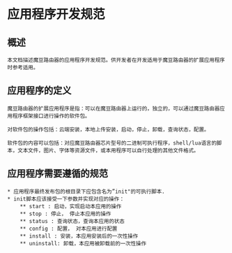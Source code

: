 # 应用程序开发规范

## 概述
    本文档描述魔豆路由器的应用程序开发规范。供开发者在开发适用于魔豆路由器的扩展应用程序时参考适用。

## 应用程序的定义
    魔豆路由器的扩展应用程序是指：可以在魔豆路由器上运行的，独立的，可以通过魔豆路由器应用程序框架接口进行操作的软件包。

    对软件包的操作包括：云端安装，本地上传安装，启动，停止，卸载，查询状态，配置。

    软件包的内容可以包括：对应魔豆路由器芯片型号的二进制可执行程序，shell/lua语言的脚本，文本文件，图片、字体等资源文件，或本用程序可以自行处理的其他文件格式。

## 应用程序需要遵循的规范

    * 应用程序最终发布包的根目录下应包含名为”init"的可执行脚本.
    * init脚本应该接受一下参数并实现对应的操作：
        ** start : 启动，实现启动本应用的操作
        ** stop : 停止， 停止本应用的操作
        ** status : 查询状态，查询本应用的状态
        ** config : 配置， 对本应用进行配置
        ** install : 安装，本应用安装后的一次性操作
        ** uninstall: 卸载，本应用被卸载前的一次性操作
